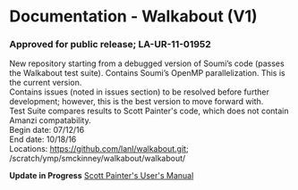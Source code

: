 # Documentation - Walkabout (V1)
### Approved for public release; LA-UR-11-01952

New repository starting from a debugged version of Soumi’s code (passes the Walkabout test suite). Contains Soumi’s OpenMP parallelization. This is the current version. <br />
Contains issues (noted in issues section) to be resolved before further development; however, this is the best version to move forward with. <br />
Test Suite compares results to Scott Painter's code, which does not contain Amanzi compatability. <br />
Begin date: 07/12/16 <br />
End date: 10/18/16 <br />
Locations: https://github.com/lanl/walkabout.git; /scratch/ymp/smckinney/walkabout/walkabout/ <br />

__Update in Progress__
[Scott Painter's User's Manual](./WalkaboutUM.pdf)



